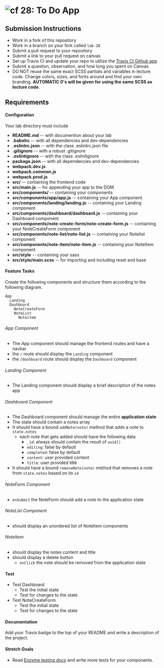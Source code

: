 ![cf](http://i.imgur.com/7v5ASc8.png) 28: To Do App
===

## Submission Instructions
  * Work in a fork of this repository
  * Work in a branch on your fork called `lab-28`
  * Submit a pull request to your repository
  * Submit a link to your pull request on canvas
  * Set up Travis CI and update your repo to utilize the [Travis CI Github app](https://github.com/marketplace/travis-ci)
  * Submit a question, observation, and how long you spent on Canvas  
  * DO NOT reuse the same exact SCSS partials and variables in lecture code. Change colors, sizes, and fonts around and find your own branding. **AUTOMATIC 0's will be given for using the same SCSS as lecture code**. 

## Requirements  
#### Configuration  
Your lab directory must include  
* **README.md** -- with documention about your lab
* **.babelrc** -- with all dependencies and dev-dependencies 
* **.eslintrc.json** -- with the class .eslintrc.json file
* **.gitignore** -- with a robust .gitignore
* **.eslintignore** -- with the class .eslintignore
* **package.json** -- with all dependencies and dev-dependencies 
* **webpack.dev.js** 
* **webpack.common.js** 
* **webpack.prod.js** 
* **src/** -- containing the frontend code
* **src/main.js** -- for appending your app to the DOM
* **src/components/** -- containing your components
* **src/components/app/app.js** -- containing your App component
* **src/components/landing/landing.js** -- containing your Landing component
* **src/components/dashboard/dashboard.js** -- containing your Dashboard component
* **src/components/note-create-form/note-create-form.js** -- containing your NoteCreateForm component
* **src/components/note-list/note-list.js** -- containing your Notelist component
* **src/components/note-item/note-item.js** -- containing your NoteItem component
* **src/style** -- containing your sass
* **src/style/main.scss** -- for importing and including reset and base
 
#### Feature Tasks 

Create the following components and structure them according to the following diagram.  
``` 
App
  Landing
  Dashboard
    NoteCreateForm
    NoteList
      Noteitem
```
###### App Component
* The App component should manage the frontend routes and have a navbar
* the `/` route should display the `Landing` component
* the `/dashboard` route should display the `Dashboard` component

###### Landing Component
* The Landing component should display a brief description of the notes app

###### Dashboard Component 
* The Dashboard component should manage the entire **application state**
* The state should contain a notes array
* It should have a bound `addNote(note)` method that adds a note to `state.notes`
  * each note that gets added should have the following data
    * `_id`: always should contain the result of `uuid()`
    * `editing`: false by default
    * `completed`: false by default
    * `content`: user provided content
    * `title`: user provided title
* It should have a bound `removeNote(note)` method that removes a note from `state.notes` based on its `id`

###### NoteForm Component
* `onSubmit` the NoteForm should add a note to the application state

###### NoteList Component 
* should display an unordered list of NoteItem components

###### NoteItem
* should display the notes content and title
* should display a delete button
  * `onClick` the note should be removed from the application state

#### Test
* Test Dashboard
  * Test the initial state
  * Test for changes to the state
* Test NoteCreateForm
  * Test the initial state
  * Test for changes to the state

#### Documentation  
Add your Travis badge to the top of your README and write a description of the project. 

#### Stretch Goals
* Read [Enzyme testing docs](https://github.com/airbnb/enzyme/blob/master/docs/api/mount.md) and write more tests for your components.
